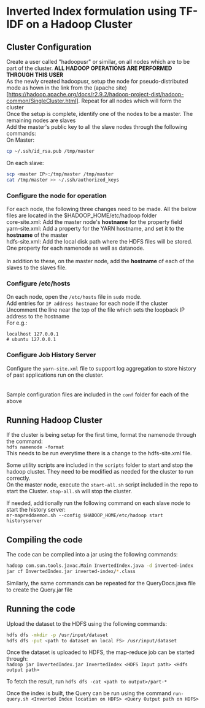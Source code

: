 # Inverted Index formulation using TF-IDF on a Hadoop Cluster

## Cluster Configuration
Create a user called "hadoopusr" or similar, on all nodes which are to be part of the cluster. **ALL HADOOP OPERATIONS ARE PERFORMED THROUGH THIS USER** <br>
As the newly created hadoopusr, setup the node for pseudo-distributed mode as hown in the link from the (apache site)[https://hadoop.apache.org/docs/r2.9.2/hadoop-project-dist/hadoop-common/SingleCluster.html]. Repeat for all nodes which will form the cluster <br>
Once the setup is complete, identify one of the nodes to be a master. The remaining nodes are slaves <br>
Add the master's public key to all the slave nodes through the following commands: <br>
On Master:
```bash
cp ~/.ssh/id_rsa.pub /tmp/master
```
On each slave:
```bash
scp <master IP>:/tmp/master /tmp/master
cat /tmp/master >> ~/.ssh/authorized_keys
```

### Configure the node for operation
For each node, the following three changes need to be made. All the below files are located in the $HADOOP_HOME/etc/hadoop folder <br>
core-site.xml: Add the master node's **hostname** for the property field <br>
yarn-site.xml: Add a property for the YARN hostname, and set it to the **hostname** of the master <br>
hdfs-site.xml: Add the local disk path where the HDFS files will be stored. One property for each namenode as well as datanode. <br>
<br>
In addition to these, on the master node, add the **hostname** of each of the slaves to the slaves file. <br>

### Configure /etc/hosts
On each node, open the `/etc/hosts` file in `sudo` mode. <br>
Add entries for `IP address hostname` for each node if the cluster <br>
Uncomment the line near the top of the file which sets the loopback IP address to the hostname <br>
For e.g.:
```
localhost 127.0.0.1
# ubuntu 127.0.0.1
```

### Configure Job History Server
Configure the `yarn-site.xml` file to support log aggregation to store history of past applications run on the cluster. <br>
<br> <br>
Sample configuration files are included in the `conf` folder for each of the above <br>

## Running Hadoop Cluster
If the cluster is being setup for the first time, format the namenode through the command: <br>
`hdfs namenode -format` <br>
This needs to be run everytime there is a change to the hdfs-site.xml file. <br>

Some utility scripts are included in the `scripts` folder to start and stop the hadoop cluster. They need to be modified as needed for the cluster to run correctly. <br>
On the master node, execute the `start-all.sh` script included in the repo to start the Cluster. `stop-all.sh` will stop the cluster. <br>

If needed, additionally run the following command on each slave node to start the history server: <br>
`mr-mapreddaemon.sh --config $HADOOP_HOME/etc/hadoop start historyserver` <br>

## Compiling the code
The code can be compiled into a jar using the following commands:
```bash
hadoop com.sun.tools.javac.Main InvertedIndex.java -d inverted-index
jar cf InvertedIndex.jar inverted-index/*.class
```

Similarly, the same commands can be repeated for the QueryDocs.java file to create the Query.jar file <br>

## Running the code
Upload the dataset to the HDFS using the following commands:
```bash
hdfs dfs -mkdir -p /usr/input/dataset
hdfs dfs -put <path to dataset on local FS> /usr/input/dataset
```

Once the dataset is uploaded to HDFS, the map-reduce job can be started through: <br>
`hadoop jar InvertedIndex.jar InvertedIndex <HDFS Input path> <Hdfs output path>` <br>

To fetch the result, run `hdfs dfs -cat <path to output>/part-*` <br>

Once the index is built, the Query can be run using the command `run-query.sh <Inverted Index location on HDFS> <Query Output path on HDFS>` <br>
